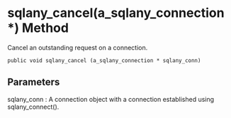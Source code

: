 <!-- loio3bf529256c5f101484f1e376b4184660 -->

# sqlany\_cancel\(a\_sqlany\_connection \*\) Method

Cancel an outstanding request on a connection.



```
public void sqlany_cancel (a_sqlany_connection * sqlany_conn)
```



## Parameters

sqlany\_conn
:   A connection object with a connection established using sqlany\_connect\(\).

